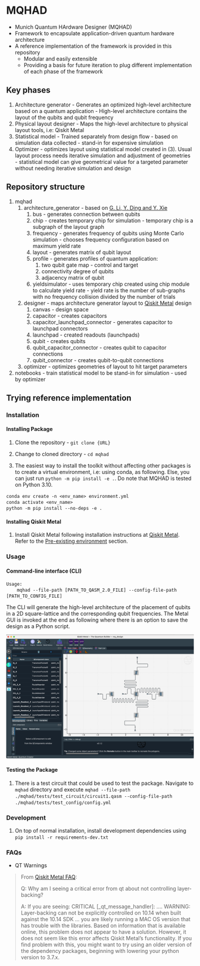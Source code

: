 # MQHAD

- Munich Quantum HArdware Designer (MQHAD)
- Framework to encapsulate application-driven quantum hardware architecture
- A reference implementation of the framework is provided in this repository
  - Modular and easily extensible
  - Providing a basis for future iteration to plug different implementation of each phase of the framework
  
## Key phases

1. Architecture generator - Generates an optimized high-level architecture based on a quantum application - High-level architecture contains the layout of the qubits and qubit frequency
2. Physical layout designer - Maps the high-level architecture to physical layout tools, i.e: Qiskit Metal
3. Statistical model - Trained separately from design flow - based on simulation data collected - stand-in for expensive simulation
4. Optimizer - optimizes layout using statistical model created in (3). Usual layout process needs iterative simulation and adjustment of geometries - statistical model can give geometrical value for a targeted parameter without needing iterative simulation and design

## Repository structure

1. mqhad
   1. architecture_generator - based on [G. Li, Y. Ding and Y. Xie](https://arxiv.org/abs/1911.12879)
      1. bus - generates connection between qubits
      2. chip - creates temporary chip for simulation - temporary chip is a subgraph of the layout graph
      3. frequency - generates frequency of qubits using Monte Carlo simulation - chooses frequency configuration based on maximum yield rate
      4. layout - generates matrix of qubit layout
      5. profile - generates profiles of quantum application:
         1. two qubit gate map - control and target
         2. connectivity degree of qubits
         3. adjacency matrix of qubit
      6. yieldsimulator - uses temporary chip created using chip module to calculate yield rate - yield rate is the number of sub-graphs with no frequency collision divided by the number of trials
   2. designer - maps architecture generator layout to [Qiskit Metal](https://qiskit.org/documentation/metal/) design
      1. canvas - design space
      2. capacitor - creates capacitors
      3. capacitor_launchpad_connector - generates capacitor to launchpad connectors
      4. launchpad - created readouts (launchpads)
      5. qubit - creates qubits
      6. qubit_capacitor_connector - creates qubit to capacitor connections
      7. qubit_connector - creates qubit-to-qubit connections
   3. optimizer - optimizes geometries of layout to hit target parameters
2. notebooks - train statistical model to be stand-in for simulation - used by optimizer

## Trying reference implementation

### Installation

#### Installing Package

1. Clone the repository - `git clone {URL}`

2. Change to cloned directory - `cd mqhad`

3. The easiest way to install the toolkit without affecting other packages is to create a virtual environment, i.e: using conda, as following. Else, you can just run `python -m pip install -e .`. Do note that MQHAD is tested on Python 3.10.

```text
conda env create -n <env_name> environment.yml
conda activate <env_name>
python -m pip install --no-deps -e .
```

#### Installing Qiskit Metal

1. Install Qiskit Metal following installation instructions at [Qiskit Metal](https://qiskit.org/documentation/metal/installation.html). Refer to the [Pre-existing environment](https://qiskit.org/documentation/metal/installation.html#option-2-a-pre-existing-environment) section.

### Usage

#### Command-line interface (CLI)

```text
Usage:
    mqhad --file-path [PATH_TO_QASM_2.0_FILE] --config-file-path [PATH_TO_CONFIG_FILE]
```

The CLI will generate the high-level architecture of the placement of qubits in a 2D square-lattice and the corresponding qubit frequencies. The Metal GUI is invoked at the end as following where there is an option to save the design as a Python script.

![4_qubit_2D_square_lattice](docs/images/4_qubit_2D_square_lattice.png)

#### Testing the Package

1. There is a test circuit that could be used to test the package. Navigate to `mqhad` directory and execute `mqhad --file-path ./mqhad/tests/test_circuit/circuit1.qasm --config-file-path ./mqhad/tests/test_config/config.yml`

### Development

1. On top of normal installation, install development dependencies using `pip install -r requirements-dev.txt`

### FAQs

- QT Warnings

>From [Qiskit Metal FAQ](https://qiskit.org/documentation/metal/faq.html):
>
>Q: Why am I seeing a critical error from qt about not controlling layer-backing?
>
>A: If you are seeing: CRITICAL [_qt_message_handler]: …. WARNING: Layer-backing can not be explicitly controlled on 10.14 when built against the 10.14 SDK … you are likely running a MAC OS version that has trouble with the libraries. Based on information that is available online, this problem does not appear to have a solution. However, it does not seem like this error affects Qiskit Metal’s functionality. If you find problem with this, you might want to try using an older version of the dependency packages, beginning with lowering your python version to 3.7.x.
